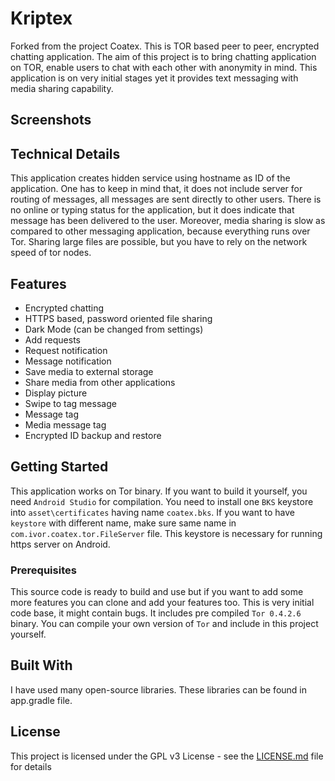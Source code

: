 # Kriptex 

Forked from the project Coatex. This is TOR based peer to peer, encrypted chatting application. The aim of this project is to bring chatting application on TOR, enable users to chat with each other with anonymity in mind. This application is on very initial stages yet it provides text messaging with media sharing capability.

## Screenshots

## Technical Details

This application creates hidden service using hostname as ID of the application. One has to keep in mind that, it does not include server for routing of messages, all messages are sent directly to other users. There is no online or typing status for the application, but it does indicate that message has been delivered to the user. Moreover, media sharing is slow as compared to other messaging application, because everything runs over Tor. Sharing large files are possible, but you have to rely on the network speed of tor nodes.

## Features

* Encrypted chatting
* HTTPS based, password oriented file sharing
* Dark Mode (can be changed from settings)
* Add requests
* Request notification
* Message notification
* Save media to external storage
* Share media from other applications
* Display picture
* Swipe to tag message
* Message tag
* Media message tag
* Encrypted ID backup and restore

## Getting Started

This application works on Tor binary. If you want to build it yourself, you need ```Android Studio``` for compilation. You need to install one ```BKS``` keystore into ```asset\certificates``` having name ```coatex.bks```. If you want to have ```keystore``` with different name, make sure same name in ```com.ivor.coatex.tor.FileServer``` file. This keystore is necessary for running https server on Android.

### Prerequisites

This source code is ready to build and use but if you want to add some more features you can clone and add your features too. This is very initial code base, it might contain bugs. It includes pre compiled ```Tor 0.4.2.6``` binary. You can compile your own version of ```Tor``` and include in this project yourself.

## Built With

I have used many open-source libraries. These libraries can be found in app.gradle file.

## License

This project is licensed under the GPL v3 License - see the [LICENSE.md](https://raw.githubusercontent.com/moonchitta/Coatex/master/LICENSE) file for details

